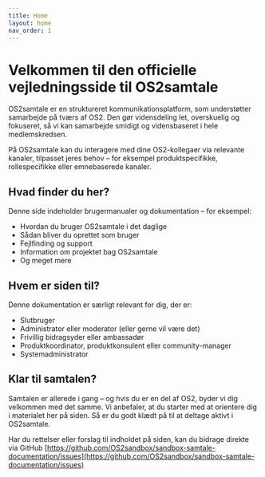 ```yaml
---
title: Home
layout: home
nav_order: 1
---
```

#   Velkommen til den officielle vejledningsside til OS2samtale

OS2samtale er en struktureret kommunikationsplatform, som understøtter samarbejde på tværs af OS2. Den gør vidensdeling let, overskuelig og fokuseret, så vi kan samarbejde smidigt og vidensbaseret i hele medlemskredsen.

På OS2samtale kan du interagere med dine OS2-kollegaer via relevante kanaler, tilpasset jeres behov – for eksempel produktspecifikke, rollespecifikke eller emnebaserede kanaler.

## Hvad finder du her?

Denne side indeholder brugermanualer og dokumentation – for eksempel:

- Hvordan du bruger OS2samtale i det daglige
- Sådan bliver du oprettet som bruger
- Fejlfinding og support
- Information om projektet bag OS2samtale
- Og meget mere

## Hvem er siden til?

Denne dokumentation er særligt relevant for dig, der er:

- Slutbruger
- Administrator eller moderator (eller gerne vil være det)
- Frivillig bidragsyder eller ambassadør
- Produktkoordinator, produktkonsulent eller community-manager
- Systemadministrator

## Klar til samtalen?

Samtalen er allerede i gang – og hvis du er en del af OS2, byder vi dig velkommen med det samme. Vi anbefaler, at du starter med at orientere dig i materialet her på siden. Så er du godt klædt på til at deltage aktivt i OS2samtale.  
  
Har du rettelser eller forslag til indholdet på siden, kan du bidrage direkte via GitHub [https://github.com/OS2sandbox/sandbox-samtale-documentation/issues](https://github.com/OS2sandbox/sandbox-samtale-documentation/issues)
